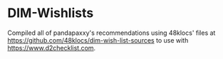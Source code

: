 # DIM-Wishlists

Compiled all of pandapaxxy's recommendations using 48klocs' files at https://github.com/48klocs/dim-wish-list-sources to use with https://www.d2checklist.com.
